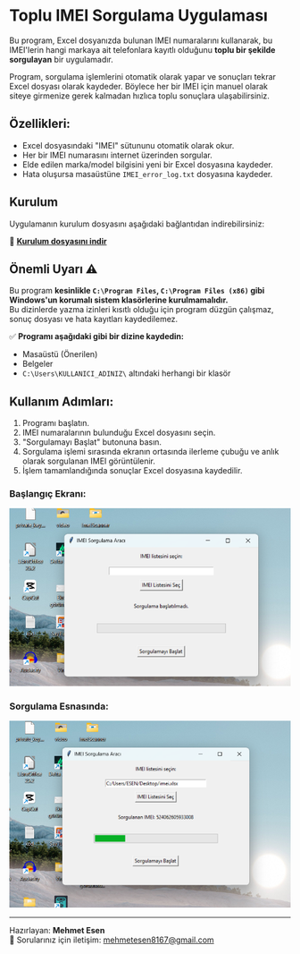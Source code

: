 # Toplu IMEI Sorgulama Uygulaması

Bu program, Excel dosyanızda bulunan IMEI numaralarını kullanarak, bu IMEI'lerin hangi markaya ait telefonlara kayıtlı olduğunu **toplu bir şekilde sorgulayan** bir uygulamadır.

Program, sorgulama işlemlerini otomatik olarak yapar ve sonuçları tekrar Excel dosyası olarak kaydeder. Böylece her bir IMEI için manuel olarak siteye girmenize gerek kalmadan hızlıca toplu sonuçlara ulaşabilirsiniz.

## Özellikleri:
- Excel dosyasındaki "IMEI" sütununu otomatik olarak okur.
- Her bir IMEI numarasını internet üzerinden sorgular.
- Elde edilen marka/model bilgisini yeni bir Excel dosyasına kaydeder.
- Hata oluşursa masaüstüne `IMEI_error_log.txt` dosyasına kaydeder.

## Kurulum

Uygulamanın kurulum dosyasını aşağıdaki bağlantıdan indirebilirsiniz:

🔗 **[Kurulum dosyasını indir](https://drive.google.com/drive/folders/1RN2sZIMmMRpMFaEPxHV6JAF-GrbVQmsz?usp=sharing)**


## Önemli Uyarı ⚠️

Bu program **kesinlikle `C:\Program Files`, `C:\Program Files (x86)` gibi Windows'un korumalı sistem klasörlerine kurulmamalıdır.**  
Bu dizinlerde yazma izinleri kısıtlı olduğu için program düzgün çalışmaz, sonuç dosyası ve hata kayıtları kaydedilemez.

✅ **Programı aşağıdaki gibi bir dizine kaydedin:**
- Masaüstü (Önerilen)
- Belgeler
- `C:\Users\KULLANICI_ADINIZ\` altındaki herhangi bir klasör

## Kullanım Adımları:

1. Programı başlatın.
2. IMEI numaralarının bulunduğu Excel dosyasını seçin.
3. "Sorgulamayı Başlat" butonuna basın.
4. Sorgulama işlemi sırasında ekranın ortasında ilerleme çubuğu ve anlık olarak sorgulanan IMEI görüntülenir.
5. İşlem tamamlandığında sonuçlar Excel dosyasına kaydedilir.

### Başlangıç Ekranı:

![IMEI Sorgulama Aracı Başlangıç Ekranı](images/1.png)

### Sorgulama Esnasında:

![IMEI Sorgulama Aracı Sorgulama Ekranı](images/2.png)

---

Hazırlayan: **Mehmet Esen**  
📧 Sorularınız için iletişim: mehmetesen8167@gmail.com
